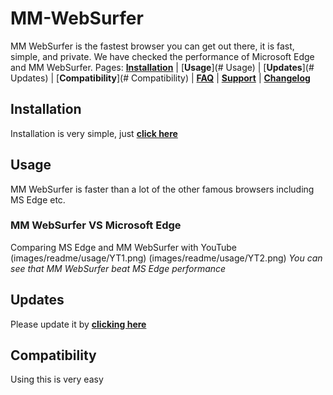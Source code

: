 # MM-WebSurfer
MM WebSurfer is the fastest browser you can get out there, it is fast, simple, and private. We have checked the performance of Microsoft Edge and MM WebSurfer.
Pages: [**Installation**](#Installation) | [**Usage**](# Usage) | [**Updates**](# Updates) | [**Compatibility**](# Compatibility) | [**FAQ**](https://github.com/mosesman831/MM-WebSurfer/wiki) | [**Support**](https://github.com/mosesman831/MM-WebSurfer/issues) | [**Changelog**](https://github.com/mosesman831/MM-WebSurfer/releases)

## Installation
Installation is very simple, just [**click here**](https://github.com/mosesman831/MM-WebSurfer/releases)

## Usage
MM WebSurfer is faster than a lot of the other famous browsers including MS Edge etc.
### MM WebSurfer VS Microsoft Edge
Comparing MS Edge and MM WebSurfer with YouTube
(images/readme/usage/YT1.png)
(images/readme/usage/YT2.png)
*You can see that MM WebSurfer beat MS Edge performance*
## Updates
Please update it by [**clicking here**](https://github.com/mosesman831/MM-WebSurfer/releases)
## Compatibility
Using this is very easy
